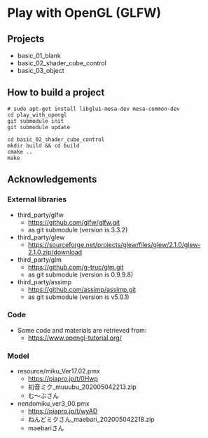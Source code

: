 # Play with OpenGL (GLFW)
## Projects
- basic_01_blank
- basic_02_shader_cube_control
- basic_03_object

## How to build a project
```
# sudo apt-get install libglu1-mesa-dev mesa-common-dev
cd play_with_opengl
git submodule init
git submodule update

cd basic_02_shader_cube_control
mkdir build && cd build
cmake ..
make
```

## Acknowledgements
### External libraries
- third_party/glfw
	- https://github.com/glfw/glfw.git
	- as git submodule (version is 3.3.2)
- third_party/glew
	- https://sourceforge.net/projects/glew/files/glew/2.1.0/glew-2.1.0.zip/download
- third_party/glm
	- https://github.com/g-truc/glm.git
	- as git submodule (version is 0.9.9.8)
- third_party/assimp
	- https://github.com/assimp/assimp.git
	- as git submodule (version is v5.0.1)

### Code
- Some code and materials are retrieved from:
	- https://www.opengl-tutorial.org/

### Model
- resource/miku_Ver17.02.pmx
	- https://piapro.jp/t/0Hwp
	- 初音ミク_muuubu_202005042213.zip
	- む～ぶさん
- nendomiku_ver3_00.pmx
	- https://piapro.jp/t/wyAD
	- ねんどミクさん_maebari_202005042218.zip
	- maebariさん
